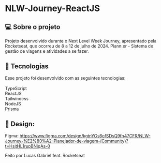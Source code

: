 # NLW-Journey-ReactJS

<!-- <div align="center">
<img src=".github\project-image.png" alt="nlw-journey-nodejs"/><br />
</div> -->

 ## 💻 Sobre o projeto

Projeto desenvolvido durante o Next Level Week Journey, apresentado pela Rocketseat, que ocorreu de 8 a 12 de julho de 2024.
Plann.er - Sistema de gestão de viagens e atividades a se fazer.


 ## 🚀 Tecnologias

Esse projeto foi desenvolvido com as seguintes tecnologias: 
<br/>
<br/>
TypeScript <br/>
ReactJS <br/>
Tailwindcss <br/>
NodeJS <br/>
Prisma <br/>


 ## 🎨 Design:
Figma: https://www.figma.com/design/kgtnYGs6ofSDsQ9fn47CFR/NLW-Journey-%E2%80%A2-Planejador-de-viagem-(Community)?t=HsjtHL1rupBNiqAs-0

Feito por Lucas Gabriel feat. Rocketseat
